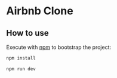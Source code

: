 # Airbnb Clone
## How to use

Execute with [npm](https://docs.npmjs.com/cli/init) to bootstrap the project:

```bash
npm install
```

```bash
npm run dev
```

